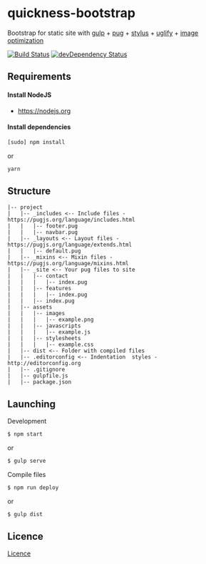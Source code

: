 # quickness-bootstrap

Bootstrap for static site with [gulp](http://gulpjs.com) + [pug](https://pugjs.org) + [stylus](https://github.com/stevelacy/gulp-stylus) + [uglify](https://www.npmjs.com/package/gulp-uglify) + [image optimization](https://www.npmjs.com/package/gulp-imagemin)

[![Build Status](https://travis-ci.org/danielrohers/quickness-bootstrap.svg?branch=master)](https://travis-ci.org/danielrohers/quickness-bootstrap)
[![devDependency Status](https://david-dm.org/danielrohers/quickness-bootstrap/dev-status.svg)](https://david-dm.org/danielrohers/quickness-bootstrap#info=devDependencies)

## Requirements

#### Install NodeJS
- https://nodejs.org

#### Install dependencies
```bash
[sudo] npm install
```
or
```bash
yarn
```

## Structure

```
|-- project
|   |-- _includes <-- Include files - https://pugjs.org/language/includes.html
|   |   |-- footer.pug
|   |   |-- navbar.pug
|   |-- _layouts <-- Layout files - https://pugjs.org/language/extends.html
|   |   |-- default.pug
|   |-- _mixins <-- Mixin files - https://pugjs.org/language/mixins.html
|   |-- _site <-- Your pug files to site
|   |   |-- contact
|   |   |   |-- index.pug
|   |   |-- features
|   |   |   |-- index.pug
|   |   |-- index.pug
|   |-- assets
|   |   |-- images
|   |   |   |-- example.png
|   |   |-- javascripts
|   |   |   |-- example.js
|   |   |-- stylesheets
|   |   |   |-- example.css
|   |-- dist <-- Folder with compiled files
|   |-- .editorconfig <-- Indentation  styles - http://editorconfig.org
|   |-- .gitignore
|   |-- gulpfile.js
|   |-- package.json
```

## Launching

Development

```bash
$ npm start
```
or
```bash
$ gulp serve
```

Compile files

```bash
$ npm run deploy
```
or
```bash
$ gulp dist
```

## Licence
[Licence](LICENSE)
